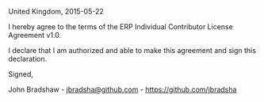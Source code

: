 United Kingdom, 2015-05-22

I hereby agree to the terms of the ERP Individual Contributor License
Agreement v1.0.

I declare that I am authorized and able to make this agreement and sign this
declaration.

Signed,

John Bradshaw - jbradsha@github.com - https://github.com/jbradsha
